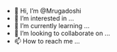 - 👋 Hi, I’m @Mrugadoshi
- 👀 I’m interested in ...
- 🌱 I’m currently learning ...
- 💞️ I’m looking to collaborate on ...
- 📫 How to reach me ...

<!---
Mrugadoshi/Mrugadoshi is a ✨ special ✨ repository because its `README.md` (this file) appears on your GitHub profile.
You can click the Preview link to take a look at your changes.
--->

